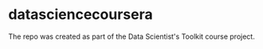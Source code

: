 datasciencecoursera
===================

The repo was created as part of the Data Scientist's Toolkit course project.
